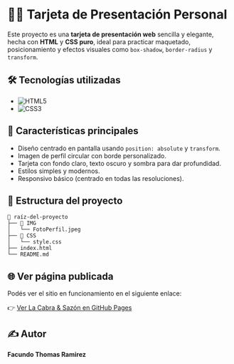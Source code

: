 # 👨‍💻 Tarjeta de Presentación Personal

Este proyecto es una **tarjeta de presentación web** sencilla y elegante, hecha con **HTML** y **CSS puro**, ideal para practicar maquetado, posicionamiento y efectos visuales como `box-shadow`, `border-radius` y `transform`.

## 🛠️ Tecnologías utilizadas

- ![HTML5](https://img.shields.io/badge/HTML5-E34F26?style=flat&logo=html5&logoColor=white)
- ![CSS3](https://img.shields.io/badge/CSS3-1572B6?style=flat&logo=css3&logoColor=white)

## 🎨 Características principales

- Diseño centrado en pantalla usando `position: absolute` y `transform`.
- Imagen de perfil circular con borde personalizado.
- Tarjeta con fondo claro, texto oscuro y sombra para dar profundidad.
- Estilos simples y modernos.
- Responsivo básico (centrado en todas las resoluciones).

## 📂 Estructura del proyecto

```
📁 raíz-del-proyecto
├── 📁 IMG
│   └── FotoPerfil.jpeg
├── 📁 CSS
│   └── style.css
├── index.html
└── README.md
```

## 🌐 Ver página publicada

Podés ver el sitio en funcionamiento en el siguiente enlace:

👉 [Ver La Cabra & Sazón en GitHub Pages](https://facuuurz.github.io/Tarjeta-de-Presentacion/)

## ✍️ Autor

**Facundo Thomas Ramirez**
